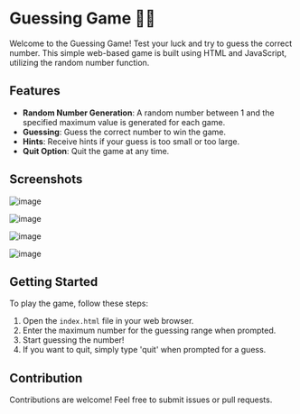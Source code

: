 # Guessing Game 🎲🤔

Welcome to the Guessing Game! Test your luck and try to guess the correct number. This simple web-based game is built using HTML and JavaScript, utilizing the random number function.

## Features

- **Random Number Generation**: A random number between 1 and the specified maximum value is generated for each game.
- **Guessing**: Guess the correct number to win the game.
- **Hints**: Receive hints if your guess is too small or too large.
- **Quit Option**: Quit the game at any time.

## Screenshots

![image](https://github.com/GarvVirmani/Guessing-Game/assets/131982472/fcd1aff7-5a06-4698-8fd4-43feb3ed7231)

![image](https://github.com/GarvVirmani/Guessing-Game/assets/131982472/776d4947-535b-4df9-953d-7c3f0f4a90bb)

![image](https://github.com/GarvVirmani/Guessing-Game/assets/131982472/c5dcb38d-ba13-48d5-a27f-fe6bed0bad5b)

![image](https://github.com/GarvVirmani/Guessing-Game/assets/131982472/fbcd0d38-2950-4ffe-8b44-7658f3a70f69)


## Getting Started

To play the game, follow these steps:

1. Open the `index.html` file in your web browser.
2. Enter the maximum number for the guessing range when prompted.
3. Start guessing the number!
4. If you want to quit, simply type 'quit' when prompted for a guess.

## Contribution
Contributions are welcome! Feel free to submit issues or pull requests.
